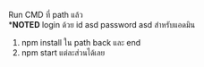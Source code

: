 Run CMD ที่ path แล้ว  
***NOTED** login ด้วย id asd password asd สำหรับแอดมิน
1. npm install ใน path back และ end
2. npm start แต่ละส่วนได้เลย

